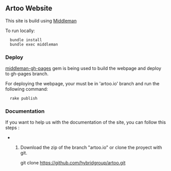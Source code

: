 ## Artoo Website

This site is build using [Middleman](http://middlemanapp.com/getting-started/)  
  
To run locally:  

      bundle install
      bundle exec middleman

### Deploy

[middleman-gh-pages](https://github.com/neo/middleman-gh-pages) gem is being used to build the webpage and deploy to gh-pages branch.  

For deploying the webpage, your must be in 'artoo.io' branch and run the following command:

      rake publish

### Documentation

If you want to help us with the documentation of the site, you can follow this steps :

- 1) Download the zip of the branch "artoo.io" or clone the proyect with git.

	  git clone https://github.com/hybridgroup/artoo.git <name>



